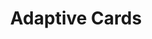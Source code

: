 ---
category: Reference
subcategory: Skills
language: csharp javascript
title: Adaptive Cards
order: 1
---
